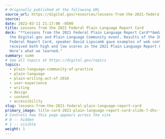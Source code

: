 ```yaml
---
# Originally published at the following URL
source_url: https://digital.gov/resources/lessons-from-the-2021-federal-plain-language-report-card/
source: 
date: 2022-03-11 21:17:00 -0500
title: Lessons from the 2021 Federal Plain Language Report Card
deck: "**Lessons from the 2021 Federal Plain Language Report Card**&mdash;During
  the Digital.gov and Plain Language Community event, Results of the 2021
  Federal Report Card, speaker David Lipscomb gave examples of web content that
  received both high and low scores in the 2021 Plain Language Report Card.
  Here’s what we learned."
summary: summ
# See all topics at https://digital.gov/topics
topics:
  - plain-language-community-of-practice
  - plain-language
  - plain-writing-act-of-2010
  - user-experience
  - writing
  - design
  - content
  - accessibility
slug: lessons-from-the-2021-federal-plain-language-report-card
primary_image: title-card-2021-plain-language-report-card-slide-7-dhs-foia
# Controls how this page appears across the site
# 0 -- hidden
# 1 -- visible
weight: 1
---
```

